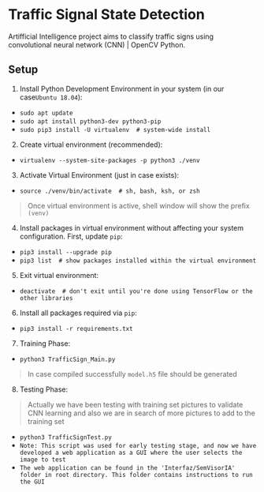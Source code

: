 # Traffic Signal State Detection
Artifficial Intelligence project aims to classify traffic signs using convolutional neural network (CNN) | OpenCV Python.

## Setup
1. Install Python Development Environment in your system (in our case`Ubuntu 18.04`):
  - `sudo apt update`
  - `sudo apt install python3-dev python3-pip`
  - `sudo pip3 install -U virtualenv  # system-wide install`
  
2. Create virtual environment (recommended):
  - `virtualenv --system-site-packages -p python3 ./venv`
3. Activate Virtual Environment (just in case exists):
  - `source ./venv/bin/activate  # sh, bash, ksh, or zsh`
> Once virtual environment is active, shell window will show the prefix `(venv)`

4.  Install packages in virtual environment without affecting your system configuration. First, update `pip`: 
  - `pip3 install --upgrade pip`
  - `pip3 list  # show packages installed within the virtual environment`
5. Exit virtual environment:
  - `deactivate  # don't exit until you're done using TensorFlow or the other libraries`
6. Install all packages required via `pip`:
  - `pip3 install -r requirements.txt`
7. Training Phase:
  - `python3 TrafficSign_Main.py`
> In case compiled successfully 
> `model.h5` file should be generated
8. Testing Phase:
> Actually we have been testing with training set pictures to validate CNN learning
> and also we are in search of more pictures to add to the training set 
  - `python3 TrafficSignTest.py`
  - `Note: This script was used for early testing stage, and now we have developed a web application as a GUI where the user selects the image to test`
  - `The web application can be found in the 'Interfaz/SemVisorIA' folder in root directory. This folder contains instructions to run the GUI`
